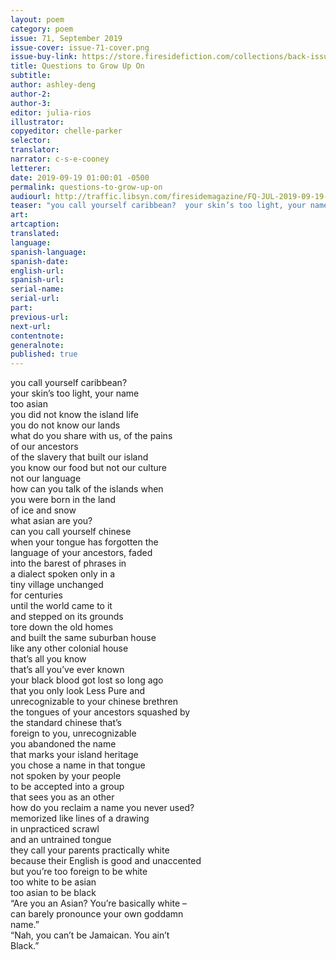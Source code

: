 ```yaml
---
layout: poem
category: poem
issue: 71, September 2019
issue-cover: issue-71-cover.png
issue-buy-link: https://store.firesidefiction.com/collections/back-issues/products/fireside-magazine-issue-71-september-2019
title: Questions to Grow Up On
subtitle:
author: ashley-deng
author-2:
author-3:
editor: julia-rios
illustrator:
copyeditor: chelle-parker
selector:
translator:
narrator: c-s-e-cooney
letterer:
date: 2019-09-19 01:00:01 -0500
permalink: questions-to-grow-up-on
audiourl: http://traffic.libsyn.com/firesidemagazine/FQ-JUL-2019-09-19-Questions_to_Grow_Up_On.mp3
teaser: "you call yourself caribbean?  your skin’s too light, your name too asian  you did not know the island life"
art:
artcaption:
translated:
language:
spanish-language:
spanish-date:
english-url:
spanish-url:
serial-name:
serial-url:
part:
previous-url:
next-url:
contentnote:
generalnote:
published: true
---
```

<div class="questions">

<div class="right">
you call yourself caribbean?
<br/>your skin’s too light, your name
<br/>too asian
<br/>you did not know the island life
<br/>you do not know our lands
<br/>what do you share with us, of the pains
<br/>of our ancestors
<br/>of the slavery that built our island
<br/>you know our food but not our culture
<br/>not our language
<br/>how can you talk of the islands when
<br/>you were born in the land
<br/>of ice and snow</div>

<div class="left">
what asian are you?
<br/>can you call yourself chinese
<br/>when your tongue has forgotten the
<br/>language of your ancestors, faded
<br/>into the barest of phrases in
<br/>a dialect spoken only in a
<br/>tiny village unchanged
<br/>for centuries
<br/>until the world came to it
<br/>and stepped on its grounds
<br/>tore down the old homes
<br/>and built the same suburban house
<br/>like any other colonial house
</div>

<div class="center text-center">
that’s all you know
<br/>that’s all you’ve ever known
</div>

<div class="right">your black blood got lost so long ago
<br/>that you only look Less Pure and
<br/>unrecognizable to your chinese brethren</div>

<div class="left">
the tongues of your ancestors squashed by
<br/>the standard chinese that’s
<br/>foreign to you, unrecognizable
</div>

<div class="right">you abandoned the name
<br/>that marks your island heritage</div>

<div class="left">you chose a name in that tongue
<br/>not spoken by your people</div>

<div class="left quarter">to be accepted into a group</div>

<div class="right quarter">that sees you as an other</div>

<div class="center drop">how do you reclaim a name you never used?
<br/>memorized like lines of a drawing
<br/>in unpracticed scrawl
<br/>and an untrained tongue</div>

<div class="center">they call your parents practically white
<br/>because their English is good and unaccented</div>

<div class="center text-center">but you’re too foreign to be white
<br/>too white to be asian
<br/>too asian to be black</div>

<div class="center">“Are you an Asian? You’re basically white –
<br/>can barely pronounce your own goddamn
<br/>name.”</div>

<div class="center">“Nah, you can’t be Jamaican. You ain’t
<br/>Black.”</div>

</div>
